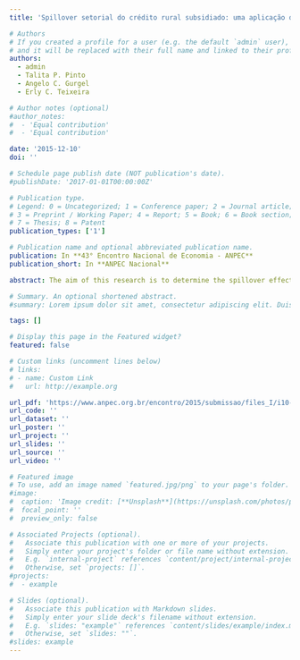 ```yaml
---
title: 'Spillover setorial do crédito rural subsidiado: uma aplicação de EGC para as grandes regiões brasileiras'

# Authors
# If you created a profile for a user (e.g. the default `admin` user), write the username (folder name) here
# and it will be replaced with their full name and linked to their profile.
authors:
  - admin
  - Talita P. Pinto
  - Angelo C. Gurgel
  - Erly C. Teixeira

# Author notes (optional)
#author_notes:
#  - 'Equal contribution'
#  - 'Equal contribution'

date: '2015-12-10'
doi: ''

# Schedule page publish date (NOT publication's date).
#publishDate: '2017-01-01T00:00:00Z'

# Publication type.
# Legend: 0 = Uncategorized; 1 = Conference paper; 2 = Journal article;
# 3 = Preprint / Working Paper; 4 = Report; 5 = Book; 6 = Book section;
# 7 = Thesis; 8 = Patent
publication_types: ['1']

# Publication name and optional abbreviated publication name.
publication: In **43° Encontro Nacional de Economia - ANPEC**
publication_short: In **ANPEC Nacional**

abstract: The aim of this research is to determine the spillover effects of rural credit from interest rates equalization policy (ETJ in Portuguese) over Brazilian agricultural sectors and regions. We use the General Equilibrium Analysis Project of the Brazilian Economy (PAEG in Portuguese). It is simulated two strategic scenarios. First, the ETJ policy is removed, after we consider the relocation of rural credit. The results indicate that sectors such as the food industry, chemical, rubber and plastics, textiles and wood and furniture are indirectly affected by ETJ policy in the South, Southeast and Middle West. The effects on the service sector are small for all regions of the model. For North and Northeast regions results indicate better public policy planning to maximize direct and indirect returns.

# Summary. An optional shortened abstract.
#summary: Lorem ipsum dolor sit amet, consectetur adipiscing elit. Duis posuere tellus ac convallis placerat. Proin tincidunt magna sed ex sollicitudin condimentum.

tags: []

# Display this page in the Featured widget?
featured: false

# Custom links (uncomment lines below)
# links:
# - name: Custom Link
#   url: http://example.org

url_pdf: 'https://www.anpec.org.br/encontro/2015/submissao/files_I/i10-2376db327182da9419b8ba4648e127a7.pdf'
url_code: ''
url_dataset: ''
url_poster: ''
url_project: ''
url_slides: ''
url_source: ''
url_video: ''

# Featured image
# To use, add an image named `featured.jpg/png` to your page's folder.
#image:
#  caption: 'Image credit: [**Unsplash**](https://unsplash.com/photos/pLCdAaMFLTE)'
#  focal_point: ''
#  preview_only: false

# Associated Projects (optional).
#   Associate this publication with one or more of your projects.
#   Simply enter your project's folder or file name without extension.
#   E.g. `internal-project` references `content/project/internal-project/index.md`.
#   Otherwise, set `projects: []`.
#projects:
#  - example

# Slides (optional).
#   Associate this publication with Markdown slides.
#   Simply enter your slide deck's filename without extension.
#   E.g. `slides: "example"` references `content/slides/example/index.md`.
#   Otherwise, set `slides: ""`.
#slides: example
---
```

